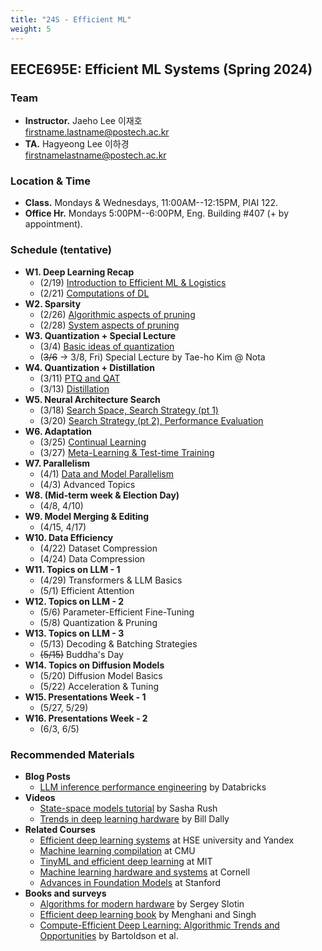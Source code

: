 ```yaml
---
title: "24S - Efficient ML"
weight: 5
---
```


## **EECE695E: Efficient ML Systems (Spring 2024)**

### **Team**
- **Instructor.** Jaeho Lee 이재호  
[firstname.lastname@postech.ac.kr](mailto:jaeho.lee@postech.ac.kr)
- **TA.** Hagyeong Lee 이하경  
[firstnamelastname@postech.ac.kr](mailto:hagyeonglee@postech.ac.kr)  

### **Location & Time**
- **Class.** Mondays & Wednesdays, 11:00AM--12:15PM, PIAI 122.
- **Office Hr.** Mondays 5:00PM--6:00PM, Eng. Building #407 (+ by appointment).


### **Schedule (tentative)**
- **W1. Deep Learning Recap** 
	- (2/19) [Introduction to Efficient ML & Logistics](https://docs.google.com/presentation/d/1AguRlUZBHTOY3G3KSlHg5f1UO7nLMLsrLKPOJ3C2Dg0/edit?usp=sharing)
	- (2/21) [Computations of DL](https://docs.google.com/presentation/d/1PvA5nT8hUXTrwSf3X39DtQWIwMB57q2qTAfhYmdEFZI)
- **W2. Sparsity**
	- (2/26) [Algorithmic aspects of pruning](https://docs.google.com/presentation/d/1l9bVqH2JEbeZJAkdWiUveNHPa9T7FleITWybaGs_KSU/edit?usp=sharing)
	- (2/28) [System aspects of pruning](https://docs.google.com/presentation/d/1gdYAYsyy7mrqIwQhLuQQ8RmsGfnfcNX-D7xxGGdNxAE/edit?usp=sharing)
- **W3. Quantization + Special Lecture**
	- (3/4) [Basic ideas of quantization](https://docs.google.com/presentation/d/1cUZ5eXRSdUwwE7IFP0ZB2n-mND3s8BpCfju6kEctRcI/edit?usp=sharing)
	- (~~3/6~~ -> 3/8, Fri) Special Lecture by Tae-ho Kim @ Nota
- **W4. Quantization + Distillation**
	- (3/11) [PTQ and QAT](https://docs.google.com/presentation/d/1T55I6R7z0x1wjU2kVmTt4HORXOacu5N1lelF_7EFrN4/edit?usp=sharing)
	- (3/13) [Distillation](https://docs.google.com/presentation/d/1s_ckHKwxJdXYhpH6Hcx3ku5oY6a4W_EQ017x3zuwXNE/edit?usp=sharing)
- **W5. Neural Architecture Search**
	- (3/18) [Search Space, Search Strategy (pt 1)](https://docs.google.com/presentation/d/1btbe25uE4_S6grlsYjEpAjuTFk6yR7W-RhVg2uMLRo8/edit?usp=sharing)
	- (3/20) [Search Strategy (pt 2), Performance Evaluation](https://docs.google.com/presentation/d/1UZUeh30bpszHAWYqR1x9T2f6AoxLBUxBIVCb4us8PwQ/edit?usp=sharing)
- **W6. Adaptation**
	- (3/25) [Continual Learning](https://docs.google.com/presentation/d/1Ao8_-vQGinhYr_38-xRdJT76kRKElyOz0vPOjv0JknA/edit?usp=sharing)
	- (3/27) [Meta-Learning & Test-time Training](https://docs.google.com/presentation/d/1zWbqx-wDDVHYC-IExCQs77XpthXvfGs_S09h_EjE94c/edit?usp=sharing)
- **W7. Parallelism**
	- (4/1) [Data and Model Parallelism](https://docs.google.com/presentation/d/1KRawgbDPOv6xti5HoWUL3jwLIjNhGnll4s9yc5ZRbYY/edit?usp=sharing)
	- (4/3) Advanced Topics
- **W8. (Mid-term week & Election Day)**
	- (4/8, 4/10)
- **W9. Model Merging & Editing**
	- (4/15, 4/17)
- **W10. Data Efficiency**
	- (4/22) Dataset Compression
	- (4/24) Data Compression
- **W11. Topics on LLM - 1**
	- (4/29) Transformers & LLM Basics
	- (5/1) Efficient Attention
- **W12. Topics on LLM - 2**
	- (5/6) Parameter-Efficient Fine-Tuning
	- (5/8) Quantization & Pruning
- **W13. Topics on LLM - 3** 
	- (5/13) Decoding & Batching Strategies
	- ~~(5/15)~~ Buddha's Day
- **W14. Topics on Diffusion Models**
	- (5/20) Diffusion Model Basics
	- (5/22) Acceleration & Tuning
- **W15. Presentations Week - 1**
	- (5/27, 5/29)
- **W16. Presentations Week - 2**
	- (6/3, 6/5)

### **Recommended Materials**
- **Blog Posts**
	- [LLM inference performance engineering](https://www.databricks.com/blog/llm-inference-performance-engineering-best-practices?fbclid=IwAR38VwybKZYFZNEFmAviNojzwlI7jLNLt-mFBV8ecwoBen_DzJ0CP0LG_-w) by Databricks
- **Videos**
	- [State-space models tutorial](https://www.youtube.com/watch?v=dKJEpOtVgXc) by Sasha Rush
	- [Trends in deep learning hardware](https://www.youtube.com/watch?v=HtrR1HRZIGA) by Bill Dally
- **Related Courses**
	- [Efficient deep learning systems](https://github.com/mryab/efficient-dl-systems) at HSE university and Yandex
	- [Machine learning compilation](https://mlc.ai/) at CMU
	- [TinyML and efficient deep learning](https://hanlab.mit.edu/courses/2023-fall-65940) at MIT
	- [Machine learning hardware and systems](https://abdelfattah-class.github.io/ece5545/sp23) at Cornell
	- [Advances in Foundation Models](https://stanford-cs324.github.io/winter2023/) at Stanford
- **Books and surveys**
	- [Algorithms for modern hardware](https://en.algorithmica.org/hpc/) by Sergey Slotin
	- [Efficient deep learning book](https://efficientdlbook.com/) by Menghani and Singh
	- [Compute-Efficient Deep Learning: Algorithmic Trends and Opportunities](https://arxiv.org/abs/2210.06640) by Bartoldson et al.